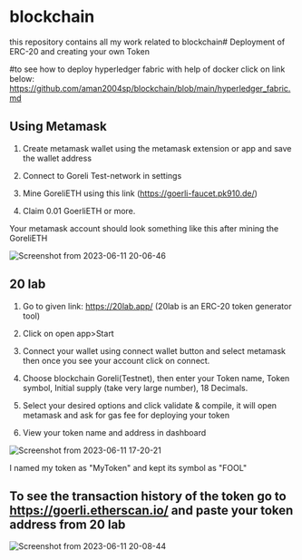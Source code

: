 # blockchain
this repository contains all my work related to blockchain# Deployment of ERC-20 and creating your own Token

#to see how to deploy hyperledger fabric with help of docker click on link below:
https://github.com/aman2004sp/blockchain/blob/main/hyperledger_fabric.md
 

## Using Metamask

1. Create metamask wallet using the metamask extension or app and save the wallet address

2. Connect to Goreli Test-network in settings

3. Mine GoreliETH using this link (https://goerli-faucet.pk910.de/)

4. Claim 0.01 GoerliETH or more.

Your metamask account should look something like this after mining the GoreliETH

![Screenshot from 2023-06-11 20-06-46](https://github.com/Mayank230604/Blockchain/assets/120153596/549540fd-a1e7-4b78-85b9-dcec416c792c)

## 20 lab

1. Go to given link: https://20lab.app/ (20lab is an ERC-20 token generator tool)

2. Click on open app>Start

3. Connect your wallet using connect wallet button and select metamask then once you see your account click on connect.

4. Choose blockchain Goreli(Testnet), then enter your Token name, Token symbol, Initial supply (take very large number), 18 Decimals.

5. Select your desired options and click validate & compile, it will open metamask and ask for gas fee for deploying your token

6. View your token name and address in dashboard

![Screenshot from 2023-06-11 17-20-21](https://github.com/Mayank230604/Blockchain/assets/120153596/1b540568-1aaa-4aed-af0a-9b9a5ce85358)

 I named my token as "MyToken" and kept its symbol as "FOOL"

 

 ## To see the transaction history of the token go to https://goerli.etherscan.io/ and paste your token address from 20 lab

![Screenshot from 2023-06-11 20-08-44](https://github.com/Mayank230604/Blockchain/assets/120153596/60336720-cdf1-4bae-8783-2c372c177bb6)
